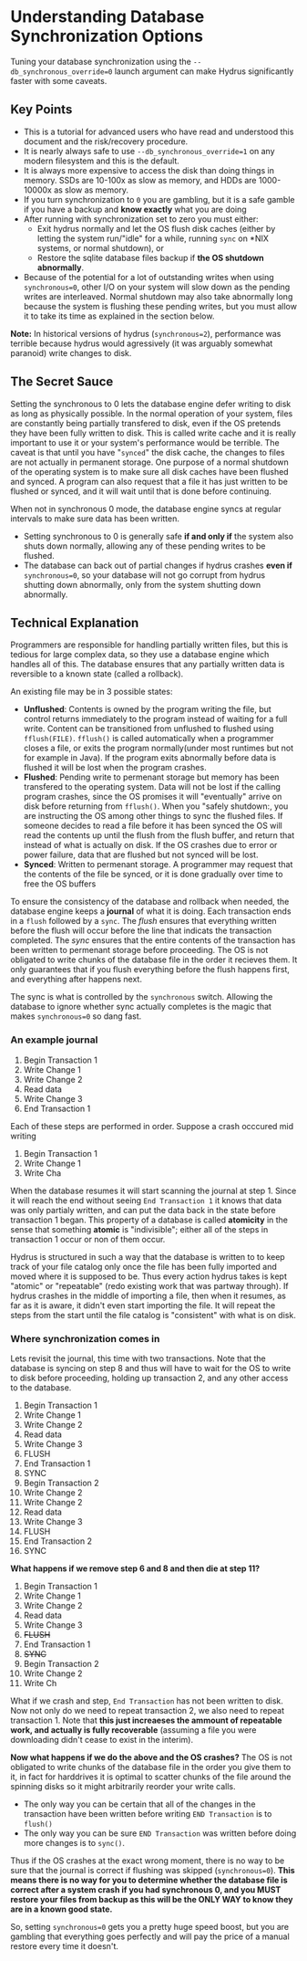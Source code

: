 # Understanding Database Synchronization Options

Tuning your database synchronization using the `--db_synchronous_override=0` launch argument can make Hydrus significantly faster with some caveats.

## Key Points

- This is a tutorial for advanced users who have read and understood this document and the risk/recovery procedure.
- It is nearly always safe to use `--db_synchronous_override=1` on any modern filesystem and this is the default.
- It is always more expensive to access the disk than doing things in memory. SSDs are 10-100x as slow as memory, and HDDs are 1000-10000x as slow as memory.
- If you turn synchronization to `0` you are gambling, but it is a safe gamble if you have a backup and **know exactly** what you are doing
- After running with synchronization set to zero you must either:
   - Exit hydrus normally and let the OS flush disk caches (either by letting the system run/"idle" for a while, running `sync` on *NIX systems, or normal shutdown), or
   - Restore the sqlite database files backup if **the OS shutdown abnormally**.
- Because of the potential for a lot of outstanding writes when using `synchronous=0`, other I/O on your system will slow down as the pending writes are interleaved.  Normal shutdown may also take abnormally long because the system is flushing these pending writes, but you must allow it to take its time as explained in the section below.

**Note:** In historical versions of hydrus (`synchronous=2`), performance was terrible because hydrus would agressively (it was arguably somewhat paranoid) write changes to disk.

## The Secret Sauce

Setting the synchronous to 0 lets the database engine defer writing to disk as long as physically possible.  In the normal operation of your system, files are constantly being partially transfered to disk, even if the OS pretends they have been fully written to disk.  This is called write cache and it is really important to use it or your system's performance would be terrible.  The caveat is that until you have "`synced`" the disk cache, the changes to files are not actually in permanent storage.  One purpose of a normal shutdown of the operating system is to make sure all disk caches have been flushed and synced.  A program can also request that a file it has just written to be flushed or synced, and it will wait until that is done before continuing.

When not in synchronous 0 mode, the database engine syncs at regular intervals to make sure data has been written.  
- Setting synchronous to 0 is generally safe **if and only if** the system also shuts down normally, allowing any of these pending writes to be flushed.
- The database can back out of partial changes if hydrus crashes **even if** `synchronous=0`, so your database will not go corrupt from hydrus shutting down abnormally, only from the system shutting down abnormally.

## Technical Explanation

Programmers are responsible for handling partially written files, but this is tedious for large complex data, so they use a database engine which handles all of this.  The database ensures that any partially written data is reversible to a known state (called a rollback).

An existing file may be in 3 possible states:

- **Unflushed**: Contents is owned by the program writing the file, but control returns immediately to the program instead of waiting for a full write.  Content can be transitioned from unflushed to flushed using `fflush(FILE)`. `fflush()` is called automatically when a programmer closes a file, or exits the program normally(under most runtimes but not for example in Java).  If the program exits abnormally before data is flushed it will be lost when the program crashes.
- **Flushed**: Pending write to permenant storage but memory has been transfered to the operating system. Data will not be lost if the calling program crashes, since the OS promises it will "eventually" arrive on disk before returning from `fflush()`. When you "safely shutdown:, you are instructing the OS among other things to sync the flushed files.  If someone decides to read a file before it has been synced the OS will read the contents up until the flush from the flush buffer, and return that instead of what is actually on disk.  If the OS crashes due to error or power failure, data that are flushed but not synced will be lost.
- **Synced**: Written to permenant storage. A programmer may request that the contents of the file be synced, or it is done gradually over time to free the OS buffers

To ensure the consistency of the database and rollback when needed, the database engine keeps a **journal** of what it is doing.  Each transaction ends in a `flush` followed by a `sync`.  The *flush* ensures that everything written before the flush will occur before the line that indicats the transaction completed.  The *sync* ensures that the entire contents of the transaction has been written to permenant storage before proceeding. The OS is not obligated to write chunks of the database file in the order it recieves them.  It only guarantees that if you flush everything before the flush happens first, and everything after happens next.

The sync is what is controlled by the `synchronous` switch.  Allowing the database to ignore whether sync actually completes is the magic that makes `synchronous=0` so dang fast.

### An example journal

1. Begin Transaction 1
2. Write Change 1
3. Write Change 2
4. Read data
5. Write Change 3
6. End Transaction 1

Each of these steps are performed in order.  Suppose a crash occcured mid writing

1. Begin Transaction 1
2. Write Change 1
3. Write Cha

When the database resumes it will start scanning the journal at step 1.  Since it will reach the end without seeing `End Transaction 1` it knows that data was only partialy written, and can put the data back in the state before transaction 1 began.  This property of a database is called **atomicity** in the sense that something **atomic** is "indivisible"; either all of the steps in transaction 1 occur or non of them occur.

Hydrus is structured in such a way that the database is written to to keep track of your file catalog only once the file has been fully imported and moved where it is supposed to be.  Thus every action hydrus takes is kept "atomic" or "repeatable" (redo existing work that was partway through).  If hydrus crashes in the middle of importing a file, then when it resumes, as far as it is aware, it didn't even start importing the file.  It will repeat the steps from the start until the file catalog is "consistent" with what is on disk.

### Where synchronization comes in

Lets revisit the journal, this time with two transactions.  Note that the database is syncing on step 8 and thus will have to wait for the OS to write to disk before proceeding, holding up transaction 2, and any other access to the database.

1. Begin Transaction 1
2. Write Change 1
3. Write Change 2
4. Read data
5. Write Change 3
6. FLUSH
7. End Transaction 1
8. SYNC
9. Begin Transaction 2
10. Write Change 2
11. Write Change 2
12. Read data
13. Write Change 3
14. FLUSH
15. End Transaction 2
16. SYNC

**What happens if we remove step 6 and 8 and then die at step 11?**

1. Begin Transaction 1
2. Write Change 1
3. Write Change 2
4. Read data
5. Write Change 3
6. ~~FLUSH~~
7. End Transaction 1
8. ~~SYNC~~
9. Begin Transaction 2
10. Write Change 2
11. Write Ch

What if we crash and step, `End Transaction` has not been written to disk.  Now not only do we need to repeat transaction 2, we also need to repeat transaction 1.  Note that **this just increaeses the ammount of repeatable work, and actually is fully recoverable** (assuming a file you were downloading didn't cease to exist in the interim).

**Now what happens if we do the above and the OS crashes?**
The OS is not obligated to write chunks of the database file in the order you give them to it, in fact for harddrives it is optimal to scatter chunks of the file around the spinning disks so it might arbitrarily reorder your write calls.  

- The only way you can be certain that all of the changes in the transaction have been written before writing `END Transaction` is to `flush()`
- The only way you can be sure `END Transaction` was written before doing more changes is to `sync()`.

Thus if the OS crashes at the exact wrong moment, there is no way to be sure that the journal is correct if flushing was skipped (`synchronous=0`).  **This means there is no way for you to determine whether the database file is correct after a system crash if you had synchronous 0, and you MUST restore your files from backup as this will be the ONLY WAY to know they are in a known good state.**

So, setting `synchronous=0` gets you a pretty huge speed boost, but you are gambling that everything goes perfectly and will pay the price of a manual restore every time it doesn't.
